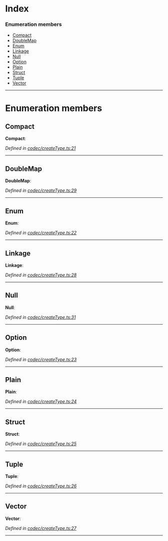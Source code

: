 

# Index

### Enumeration members

* [Compact](_codec_createtype_.typedefinfo.md#compact)
* [DoubleMap](_codec_createtype_.typedefinfo.md#doublemap)
* [Enum](_codec_createtype_.typedefinfo.md#enum)
* [Linkage](_codec_createtype_.typedefinfo.md#linkage)
* [Null](_codec_createtype_.typedefinfo.md#null)
* [Option](_codec_createtype_.typedefinfo.md#option)
* [Plain](_codec_createtype_.typedefinfo.md#plain)
* [Struct](_codec_createtype_.typedefinfo.md#struct)
* [Tuple](_codec_createtype_.typedefinfo.md#tuple)
* [Vector](_codec_createtype_.typedefinfo.md#vector)

---

# Enumeration members

<a id="compact"></a>

##  Compact

**Compact**: 

*Defined in [codec/createType.ts:21](https://github.com/polkadot-js/api/blob/c366ede/packages/types/src/codec/createType.ts#L21)*

___
<a id="doublemap"></a>

##  DoubleMap

**DoubleMap**: 

*Defined in [codec/createType.ts:29](https://github.com/polkadot-js/api/blob/c366ede/packages/types/src/codec/createType.ts#L29)*

___
<a id="enum"></a>

##  Enum

**Enum**: 

*Defined in [codec/createType.ts:22](https://github.com/polkadot-js/api/blob/c366ede/packages/types/src/codec/createType.ts#L22)*

___
<a id="linkage"></a>

##  Linkage

**Linkage**: 

*Defined in [codec/createType.ts:28](https://github.com/polkadot-js/api/blob/c366ede/packages/types/src/codec/createType.ts#L28)*

___
<a id="null"></a>

##  Null

**Null**: 

*Defined in [codec/createType.ts:31](https://github.com/polkadot-js/api/blob/c366ede/packages/types/src/codec/createType.ts#L31)*

___
<a id="option"></a>

##  Option

**Option**: 

*Defined in [codec/createType.ts:23](https://github.com/polkadot-js/api/blob/c366ede/packages/types/src/codec/createType.ts#L23)*

___
<a id="plain"></a>

##  Plain

**Plain**: 

*Defined in [codec/createType.ts:24](https://github.com/polkadot-js/api/blob/c366ede/packages/types/src/codec/createType.ts#L24)*

___
<a id="struct"></a>

##  Struct

**Struct**: 

*Defined in [codec/createType.ts:25](https://github.com/polkadot-js/api/blob/c366ede/packages/types/src/codec/createType.ts#L25)*

___
<a id="tuple"></a>

##  Tuple

**Tuple**: 

*Defined in [codec/createType.ts:26](https://github.com/polkadot-js/api/blob/c366ede/packages/types/src/codec/createType.ts#L26)*

___
<a id="vector"></a>

##  Vector

**Vector**: 

*Defined in [codec/createType.ts:27](https://github.com/polkadot-js/api/blob/c366ede/packages/types/src/codec/createType.ts#L27)*

___

